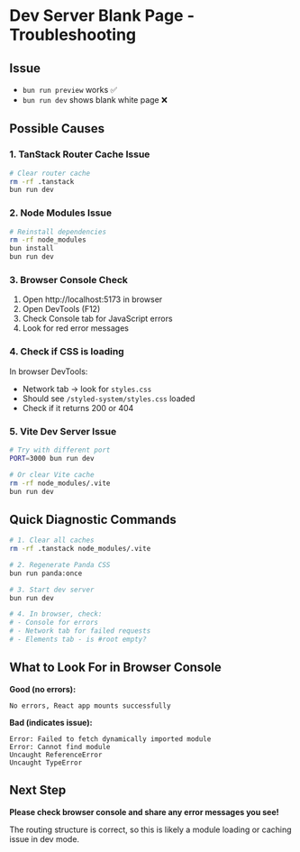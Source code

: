 # Dev Server Blank Page - Troubleshooting

## Issue
- `bun run preview` works ✅
- `bun run dev` shows blank white page ❌

## Possible Causes

### 1. TanStack Router Cache Issue
```bash
# Clear router cache
rm -rf .tanstack
bun run dev
```

### 2. Node Modules Issue
```bash
# Reinstall dependencies
rm -rf node_modules
bun install
bun run dev
```

### 3. Browser Console Check
1. Open http://localhost:5173 in browser
2. Open DevTools (F12)
3. Check Console tab for JavaScript errors
4. Look for red error messages

### 4. Check if CSS is loading
In browser DevTools:
- Network tab → look for `styles.css`
- Should see `/styled-system/styles.css` loaded
- Check if it returns 200 or 404

### 5. Vite Dev Server Issue
```bash
# Try with different port
PORT=3000 bun run dev

# Or clear Vite cache
rm -rf node_modules/.vite
bun run dev
```

## Quick Diagnostic Commands

```bash
# 1. Clear all caches
rm -rf .tanstack node_modules/.vite

# 2. Regenerate Panda CSS
bun run panda:once

# 3. Start dev server
bun run dev

# 4. In browser, check:
# - Console for errors
# - Network tab for failed requests
# - Elements tab - is #root empty?
```

## What to Look For in Browser Console

**Good (no errors):**
```
No errors, React app mounts successfully
```

**Bad (indicates issue):**
```
Error: Failed to fetch dynamically imported module
Error: Cannot find module
Uncaught ReferenceError
Uncaught TypeError
```

## Next Step

**Please check browser console and share any error messages you see!**

The routing structure is correct, so this is likely a module loading or caching issue in dev mode.
